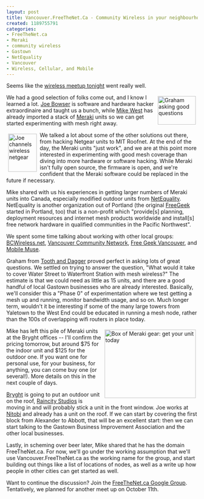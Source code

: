 ```yaml
--- 
layout: post
title: Vancouver.FreeTheNet.Ca - Community Wireless in your neighbourhood
created: 1189755791
categories: 
- FreeTheNet.ca
- Meraki
- community wireless
- Gastown
- NetEquality
- Vancouver
- Wireless, Cellular, and Mobile
---
```

<p>Seems like the <a href="http://bmannconsulting.com/blog/bmann/vancouver-wireless-cadre-kick-meeting">wireless meetup tonight</a> went really well.</p>

<a href="http://www.flickr.com/photos/boris/1377050673/" title="Photo Sharing"><img src="http://farm2.static.flickr.com/1179/1377050673_0cfb82c861_t.jpg" width="100" height="75" alt="Graham asking good questions" align="right" style="padding: 5px;"/></a>

<p>We had a good selection of folks come out, and I know I learned a lot. <a href="http://www.infil00p.org/">Joe Bowser</a> is software and hardware hacker extraordinaire and taught us a bunch, while <a href="http://geodata.ca">Mike West</a> has already imported a stack of <a href="http://meraki.com/">Meraki</a> units so we can get started experimenting with mesh right away.</p>

<a href="http://www.flickr.com/photos/boris/1377046543/" title="Photo Sharing"><img src="http://farm2.static.flickr.com/1042/1377046543_7549aeb945_t.jpg" width="75" height="100" alt="Joe channels wireless netgear" align="left" style="padding: 5px;"/></a>

<p>We talked a lot about some of the other solutions out there, from hacking Netgear units to MIT Roofnet. At the end of the day, the Meraki units "just work", and we are at this point more interested in experimenting with good mesh coverage than diving into more hardware or software hacking. While Meraki isn't fully open source, the firmware is open, and we're confident that the Meraki software could be replaced in the future if necessary.</p>

<p>Mike shared with us his experiences in getting larger numbers of Meraki units into Canada, especially modified outdoor units from <a href="http://www.netequality.org"/>NetEquality</a>. NetEquality is another organization out of Portland (the original <a href="http://freegeek.org/">FreeGeek</a> started in Portland, too) that is a non-profit which "provide[s] planning, deployment resources and internet mesh products worldwide and install[s] free network hardware in qualified communities in the Pacific Northwest".</p>

<p>We spent some time talking about working with other local groups: <a href="http://www.bcwireless.net"/>BCWireless.net</a>, <a href="http://www2.vcn.bc.ca"/>Vancouver Community Network</a>, <a href="http://freegeekvancouver.org"/>Free Geek Vancouver</a>, and <a href="http://www.mobilemuse.ca/">Mobile Muse</a>. </p>

<p>Graham from <a href="http://toothanddagger.com/">Tooth and Dagger</a> proved perfect in asking lots of great questions. We settled on trying to answer the question, "What would it take to cover Water Street to Waterfront Station with mesh wireless?" The estimate is that we could need as little as 15 units, and there are a good handful of local Gastown businesses who are already interested. Basically, we'll consider this a "Phase 0" of experimentation where we test getting a mesh up and running, monitor bandwidth usage, and so on. Much longer term, wouldn't it be interesting if some of the many large towers from Yaletown to the West End could be educated in running a mesh node, rather than the 100s of overlapping wifi routers in place today.</p>

<a href="http://www.flickr.com/photos/boris/1377974900/" title="Photo Sharing"><img src="http://farm2.static.flickr.com/1082/1377974900_d3e0a26543_m.jpg" width="240" height="180" alt="Box of Meraki gear: get your unit today" align="right" style="padding: 5px;"></a>

<p>Mike has left this pile of Meraki units at the Bryght offices -- I'll confirm the pricing tomorrow, but around $75 for the indoor unit and $125 for the outdoor one. If you want one for personal use, for your business, for anything, you can come buy one (or several!). More details on this in the next couple of days.</p>

<p><a href="http://www.bryght.com">Bryght</a> is going to put an outdoor unit on the roof, <a href="http://www.raincitystudios.com">Raincity Studios</a> is moving in and will probably stick a unit in the front window. Joe works at <a href="http://www.nitobi.com">Nitobi</a> and already has a unit on the roof. If we can start by covering the first block from Alexander to Abbott, that will be an excellent start: then we can start talking to the Gastown Business Improvement Association and the other local businesses.</p>

<p>Lastly, in scheming over beer later, Mike shared that he has the domain FreeTheNet.ca. For now, we'll go under the working assumption that we'll use Vancouver.FreeTheNet.ca as the working name for the group, and start building out things like a list of locations of nodes, as well as a write up how people in other cities can get started as well.</p>

<p>Want to continue the discussion? Join the <a href="http://groups.google.com/group/freethenet-ca">FreeTheNet.ca Google Group</a>. Tentatively, we planned for another meet up on October 11th.</p>
<!--break-->
